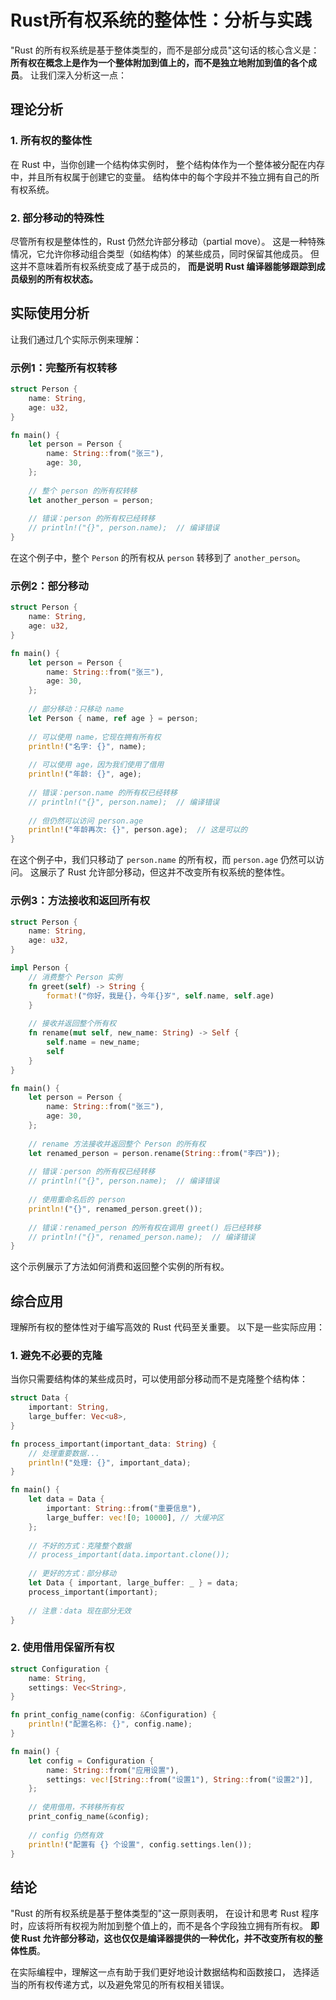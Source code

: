 # Rust所有权系统的整体性：分析与实践

"Rust 的所有权系统是基于整体类型的，而不是部分成员"这句话的核心含义是：
**所有权在概念上是作为一个整体附加到值上的，而不是独立地附加到值的各个成员**。
让我们深入分析这一点：

## 理论分析

### 1. 所有权的整体性

在 Rust 中，当你创建一个结构体实例时，
整个结构体作为一个整体被分配在内存中，并且所有权属于创建它的变量。
结构体中的每个字段并不独立拥有自己的所有权系统。

### 2. 部分移动的特殊性

尽管所有权是整体性的，Rust 仍然允许部分移动（partial move）。
这是一种特殊情况，它允许你移动组合类型（如结构体）的某些成员，同时保留其他成员。
但这并不意味着所有权系统变成了基于成员的，
**而是说明 Rust 编译器能够跟踪到成员级别的所有权状态。**

## 实际使用分析

让我们通过几个实际示例来理解：

### 示例1：完整所有权转移

```rust
struct Person {
    name: String,
    age: u32,
}

fn main() {
    let person = Person {
        name: String::from("张三"),
        age: 30,
    };
    
    // 整个 person 的所有权转移
    let another_person = person;
    
    // 错误：person 的所有权已经转移
    // println!("{}", person.name);  // 编译错误
}
```

在这个例子中，整个 `Person` 的所有权从 `person` 转移到了 `another_person`。

### 示例2：部分移动

```rust
struct Person {
    name: String,
    age: u32,
}

fn main() {
    let person = Person {
        name: String::from("张三"),
        age: 30,
    };
    
    // 部分移动：只移动 name
    let Person { name, ref age } = person;
    
    // 可以使用 name，它现在拥有所有权
    println!("名字: {}", name);
    
    // 可以使用 age，因为我们使用了借用
    println!("年龄: {}", age);
    
    // 错误：person.name 的所有权已经转移
    // println!("{}", person.name);  // 编译错误
    
    // 但仍然可以访问 person.age
    println!("年龄再次: {}", person.age);  // 这是可以的
}
```

在这个例子中，我们只移动了 `person.name` 的所有权，而 `person.age` 仍然可以访问。
这展示了 Rust 允许部分移动，但这并不改变所有权系统的整体性。

### 示例3：方法接收和返回所有权

```rust
struct Person {
    name: String,
    age: u32,
}

impl Person {
    // 消费整个 Person 实例
    fn greet(self) -> String {
        format!("你好，我是{}，今年{}岁", self.name, self.age)
    }
    
    // 接收并返回整个所有权
    fn rename(mut self, new_name: String) -> Self {
        self.name = new_name;
        self
    }
}

fn main() {
    let person = Person {
        name: String::from("张三"),
        age: 30,
    };
    
    // rename 方法接收并返回整个 Person 的所有权
    let renamed_person = person.rename(String::from("李四"));
    
    // 错误：person 的所有权已经转移
    // println!("{}", person.name);  // 编译错误
    
    // 使用重命名后的 person
    println!("{}", renamed_person.greet());
    
    // 错误：renamed_person 的所有权在调用 greet() 后已经转移
    // println!("{}", renamed_person.name);  // 编译错误
}
```

这个示例展示了方法如何消费和返回整个实例的所有权。

## 综合应用

理解所有权的整体性对于编写高效的 Rust 代码至关重要。
以下是一些实际应用：

### 1. 避免不必要的克隆

当你只需要结构体的某些成员时，可以使用部分移动而不是克隆整个结构体：

```rust
struct Data {
    important: String,
    large_buffer: Vec<u8>,
}

fn process_important(important_data: String) {
    // 处理重要数据...
    println!("处理: {}", important_data);
}

fn main() {
    let data = Data {
        important: String::from("重要信息"),
        large_buffer: vec![0; 10000], // 大缓冲区
    };
    
    // 不好的方式：克隆整个数据
    // process_important(data.important.clone());
    
    // 更好的方式：部分移动
    let Data { important, large_buffer: _ } = data;
    process_important(important);
    
    // 注意：data 现在部分无效
}
```

### 2. 使用借用保留所有权

```rust
struct Configuration {
    name: String,
    settings: Vec<String>,
}

fn print_config_name(config: &Configuration) {
    println!("配置名称: {}", config.name);
}

fn main() {
    let config = Configuration {
        name: String::from("应用设置"),
        settings: vec![String::from("设置1"), String::from("设置2")],
    };
    
    // 使用借用，不转移所有权
    print_config_name(&config);
    
    // config 仍然有效
    println!("配置有 {} 个设置", config.settings.len());
}
```

## 结论

"Rust 的所有权系统是基于整体类型的"这一原则表明，
在设计和思考 Rust 程序时，应该将所有权视为附加到整个值上的，而不是各个字段独立拥有所有权。
**即使 Rust 允许部分移动，这也仅仅是编译器提供的一种优化，并不改变所有权的整体性质**。

在实际编程中，理解这一点有助于我们更好地设计数据结构和函数接口，
选择适当的所有权传递方式，以及避免常见的所有权相关错误。
